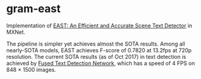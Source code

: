 # gram-east
Implementation of [EAST: An Efficient and Accurate Scene Text Detector](https://arxiv.org/pdf/1704.03155.pdf) in MXNet.

The pipeline is simpler yet achieves almost the SOTA results. Among all nearly-SOTA models, EAST achieves F-score of 0.7820 at 13.2fps at 720p resolution. The current SOTA results (as of Oct 2017) in text detection is achieved by [Fused Text Detection Network](https://arxiv.org/pdf/1709.03272.pdf), which has a speed of 4 FPS on 848 × 1500 images.  